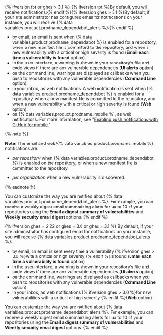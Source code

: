 {% ifversion fpt or ghes > 3.1 %}
{% ifversion fpt %}By default, you will receive notifications:{% endif %}{% ifversion ghes > 3.1 %}By default, if your site administrator has configured email for notifications on your instance, you will receive {% data variables.product.prodname_dependabot_alerts %}:{% endif %}

- by email, an email is sent when {% data variables.product.prodname_dependabot %} is enabled for a repository, when a new manifest file is committed to the repository, and when a new vulnerability with a critical or high severity is found (**Email each time a vulnerability is found** option).
- in the user interface, a warning is shown in your repository's file and code views if there are any vulnerable dependencies (**UI alerts** option).
- on the command line, warnings are displayed as callbacks when you push to repositories with any vulnerable dependencies (**Command Line** option).
- in your inbox, as web notifications. A web notification is sent when {% data variables.product.prodname_dependabot %} is enabled for a repository, when a new manifest file is committed to the repository, and when a new vulnerability with a critical or high severity is found (**Web** option).
- on {% data variables.product.prodname_mobile %}, as web notifications. For more information, see "[Enabling push notifications with GitHub for mobile](/github/managing-subscriptions-and-notifications-on-github/configuring-notifications#enabling-push-notifications-with-github-for-mobile)."

{% note %}

**Note:** The email and web/{% data variables.product.prodname_mobile %} notifications are:

- _per repository_ when {% data variables.product.prodname_dependabot %} is enabled on the repository, or when a new manifest file is committed to the repository.

- _per organization_ when a new vulnerability is discovered.

{% endnote %}

You can customize the way you are notified about {% data variables.product.prodname_dependabot_alerts %}. For example, you can receive a weekly digest email summarizing alerts for up to 10 of your repositories using the **Email a digest summary of vulnerabilities** and **Weekly security email digest** options.
{% endif %}

{% ifversion ghes = 2.22 or ghes = 3.0 or ghes = 3.1 %}
By default, if your site administrator has configured email for notifications on your instance, you will receive {% data variables.product.prodname_dependabot_alerts %}:

- by email, an email is sent every time a vulnerability {% ifversion ghes > 3.0 %}with a critical or high severity {% endif %}is found (**Email each time a vulnerability is found** option)
- in the user interface, a warning is shown in your repository's file and code views if there are any vulnerable dependencies (**UI alerts** option)
- on the command line, warnings are displayed as callbacks when you push to repositories with any vulnerable dependencies (**Command Line** option)
- in your inbox, as web notifications {% ifversion ghes > 3.0 %}for new vulnerabilities with a critical or high severity {% endif %}(**Web** option)

You can customize the way you are notified about {% data variables.product.prodname_dependabot_alerts %}. For example, you can receive a weekly digest email summarizing alerts for up to 10 of your repositories using the **Email a digest summary of vulnerabilities** and **Weekly security email digest** options.
{% endif %}
